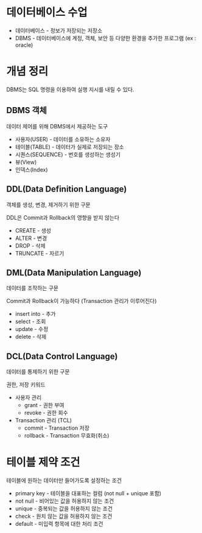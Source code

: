 # 데이터베이스 수업

- 데이터베이스 - 정보가 저장되는 저장소
- DBMS - 데이터베이스에 계정, 객체, 보안 등 다양한 환경을 추가한 프로그램 (ex : oracle)

# 개념 정리

DBMS는 SQL 명령을 이용하여 실행 지시를 내릴 수 있다.

## DBMS 객체

데이터 제어를 위해 DBMS에서 제공하는 도구 

- 사용자(USER) - 데이터를 소유하는 소유자
- 테이블(TABLE) - 데이터가 실제로 저장되는 장소
- 시퀀스(SEQUENCE) - 번호를 생성하는 생성기
- 뷰(View)
- 인덱스(Index)

## DDL(Data Definition Language)

객체를 생성, 변경, 제거하기 위한 구문

DDL은 Commit과 Rollback의 영향을 받지 않는다

- CREATE - 생성
- ALTER - 변경
- DROP - 삭제
- TRUNCATE - 자르기

## DML(Data Manipulation Language)

데이터를 조작하는 구문

Commit과 Rollback이 가능하다 (Transaction 관리가 이루어진다)

- insert into - 추가
- select - 조회
- update - 수정
- delete - 삭제

## DCL(Data Control Language)

데이터를 통제하기 위한 구문

권한, 저장 키워드

- 사용자 관리
  - grant - 권한 부여
  - revoke - 권한 회수
- Transaction 관리 (TCL)
  - commit - Transaction 저장
  - rollback - Transaction 무효화(취소)

# 테이블 제약 조건
테이블에 원하는 데이터만 들어가도록 설정하는 조건

- primary key - 테이블을 대표하는 컬럼 (not null + unique 포함)
- not null - 비어있는 값을 허용하지 않는 조건
- unique - 중복되는 값을 허용하지 않는 조건
- check - 원치 않는 값을 허용하지 않는 조건
- default - 미입력 항목에 대한 처리 조건

